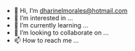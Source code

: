 - 👋 Hi, I’m dharinelmorales@hotmail.com
- 👀 I’m interested in ...
- 🌱 I’m currently learning ...
- 💞️ I’m looking to collaborate on ...
- 📫 How to reach me ...

<!---
Dharinelmora/Dharinelmora is a ✨ special ✨ repository because its `README.md` (this file) appears on your GitHub profile.
You can click the Preview link to take a look at your changes.
--->
